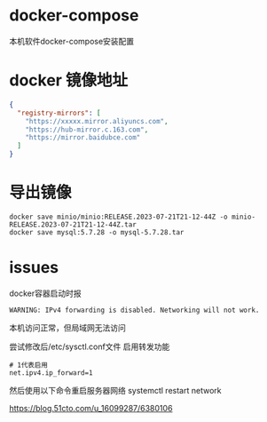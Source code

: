 
# docker-compose

本机软件docker-compose安装配置

# docker 镜像地址
```json
{
  "registry-mirrors": [
    "https://xxxxx.mirror.aliyuncs.com",
    "https://hub-mirror.c.163.com",
    "https://mirror.baidubce.com"
  ]
}
```

# 导出镜像
``` shell
docker save minio/minio:RELEASE.2023-07-21T21-12-44Z -o minio-RELEASE.2023-07-21T21-12-44Z.tar
docker save mysql:5.7.28 -o mysql-5.7.28.tar
```

# issues
docker容器启动时报
```
WARNING: IPv4 forwarding is disabled. Networking will not work.
```
本机访问正常，但局域网无法访问


尝试修改后/etc/sysctl.conf文件
启用转发功能
```
# 1代表启用
net.ipv4.ip_forward=1
```
然后使用以下命令重启服务器网络
systemctl restart network

https://blog.51cto.com/u_16099287/6380106
